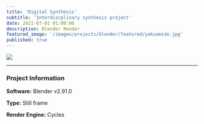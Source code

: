 ```yaml
---
title: 'Digital Synthesis'
subtitle: 'Interdiscplinary synthesis project'
date: 2021-07-01 01:00:00
description: Blender Render
featured_image: '/images/projects/blender/featured/yakuamide.jpg'
published: true
---
```


![](/images/projects/blender/full_size/yakuamide.png)

---

### Project Information

**Software:** Blender v2.91.0

**Type:** Still frame

**Render Engine:** Cycles
